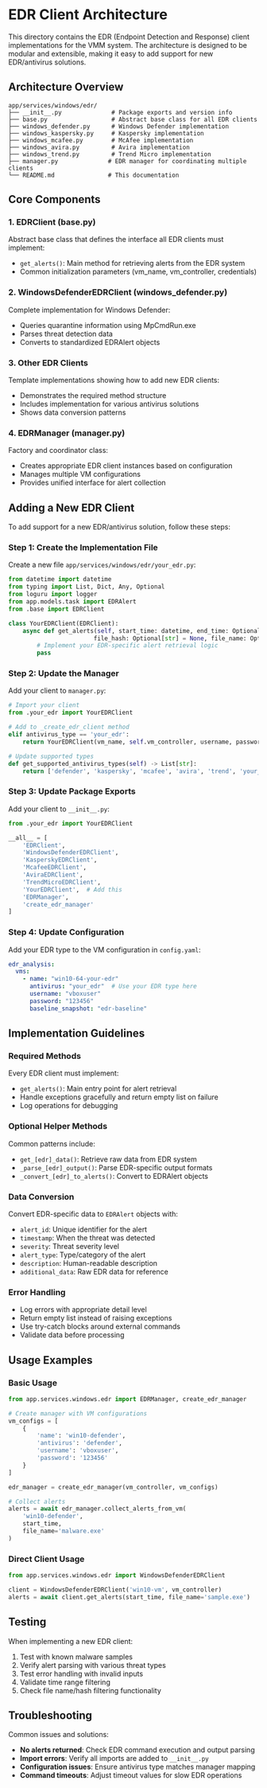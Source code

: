 # EDR Client Architecture

This directory contains the EDR (Endpoint Detection and Response) client implementations for the VMM system. The architecture is designed to be modular and extensible, making it easy to add support for new EDR/antivirus solutions.

## Architecture Overview

```
app/services/windows/edr/
├── __init__.py              # Package exports and version info
├── base.py                  # Abstract base class for all EDR clients
├── windows_defender.py      # Windows Defender implementation
├── windows_kaspersky.py     # Kaspersky implementation
├── windows_mcafee.py        # McAfee implementation
├── windows_avira.py         # Avira implementation
├── windows_trend.py         # Trend Micro implementation
├── manager.py              # EDR manager for coordinating multiple clients
└── README.md               # This documentation
```

## Core Components

### 1. EDRClient (base.py)
Abstract base class that defines the interface all EDR clients must implement:
- `get_alerts()`: Main method for retrieving alerts from the EDR system
- Common initialization parameters (vm_name, vm_controller, credentials)

### 2. WindowsDefenderEDRClient (windows_defender.py)
Complete implementation for Windows Defender:
- Queries quarantine information using MpCmdRun.exe
- Parses threat detection data
- Converts to standardized EDRAlert objects

### 3. Other EDR Clients
Template implementations showing how to add new EDR clients:
- Demonstrates the required method structure
- Includes implementation for various antivirus solutions
- Shows data conversion patterns

### 4. EDRManager (manager.py)
Factory and coordinator class:
- Creates appropriate EDR client instances based on configuration
- Manages multiple VM configurations
- Provides unified interface for alert collection

## Adding a New EDR Client

To add support for a new EDR/antivirus solution, follow these steps:

### Step 1: Create the Implementation File
Create a new file `app/services/windows/edr/your_edr.py`:

```python
from datetime import datetime
from typing import List, Dict, Any, Optional
from loguru import logger
from app.models.task import EDRAlert
from .base import EDRClient

class YourEDRClient(EDRClient):
    async def get_alerts(self, start_time: datetime, end_time: Optional[datetime] = None,
                        file_hash: Optional[str] = None, file_name: Optional[str] = None) -> List[EDRAlert]:
        # Implement your EDR-specific alert retrieval logic
        pass
```

### Step 2: Update the Manager
Add your client to `manager.py`:

```python
# Import your client
from .your_edr import YourEDRClient

# Add to _create_edr_client method
elif antivirus_type == 'your_edr':
    return YourEDRClient(vm_name, self.vm_controller, username, password)

# Update supported types
def get_supported_antivirus_types(self) -> List[str]:
    return ['defender', 'kaspersky', 'mcafee', 'avira', 'trend', 'your_edr']
```

### Step 3: Update Package Exports
Add your client to `__init__.py`:

```python
from .your_edr import YourEDRClient

__all__ = [
    'EDRClient',
    'WindowsDefenderEDRClient',
    'KasperskyEDRClient',
    'McafeeEDRClient',
    'AviraEDRClient',
    'TrendMicroEDRClient',
    'YourEDRClient',  # Add this
    'EDRManager',
    'create_edr_manager'
]
```

### Step 4: Update Configuration
Add your EDR type to the VM configuration in `config.yaml`:

```yaml
edr_analysis:
  vms:
    - name: "win10-64-your-edr"
      antivirus: "your_edr"  # Use your EDR type here
      username: "vboxuser"
      password: "123456"
      baseline_snapshot: "edr-baseline"
```

## Implementation Guidelines

### Required Methods
Every EDR client must implement:
- `get_alerts()`: Main entry point for alert retrieval
- Handle exceptions gracefully and return empty list on failure
- Log operations for debugging

### Optional Helper Methods
Common patterns include:
- `get_[edr]_data()`: Retrieve raw data from EDR system
- `_parse_[edr]_output()`: Parse EDR-specific output formats
- `_convert_[edr]_to_alerts()`: Convert to EDRAlert objects

### Data Conversion
Convert EDR-specific data to `EDRAlert` objects with:
- `alert_id`: Unique identifier for the alert
- `timestamp`: When the threat was detected
- `severity`: Threat severity level
- `alert_type`: Type/category of the alert
- `description`: Human-readable description
- `additional_data`: Raw EDR data for reference

### Error Handling
- Log errors with appropriate detail level
- Return empty list instead of raising exceptions
- Use try-catch blocks around external commands
- Validate data before processing

## Usage Examples

### Basic Usage
```python
from app.services.windows.edr import EDRManager, create_edr_manager

# Create manager with VM configurations
vm_configs = [
    {
        'name': 'win10-defender',
        'antivirus': 'defender',
        'username': 'vboxuser',
        'password': '123456'
    }
]

edr_manager = create_edr_manager(vm_controller, vm_configs)

# Collect alerts
alerts = await edr_manager.collect_alerts_from_vm(
    'win10-defender', 
    start_time, 
    file_name='malware.exe'
)
```

### Direct Client Usage
```python
from app.services.windows.edr import WindowsDefenderEDRClient

client = WindowsDefenderEDRClient('win10-vm', vm_controller)
alerts = await client.get_alerts(start_time, file_name='sample.exe')
```

## Testing

When implementing a new EDR client:
1. Test with known malware samples
2. Verify alert parsing with various threat types
3. Test error handling with invalid inputs
4. Validate time range filtering
5. Check file name/hash filtering functionality

## Troubleshooting

Common issues and solutions:
- **No alerts returned**: Check EDR command execution and output parsing
- **Import errors**: Verify all imports are added to `__init__.py`
- **Configuration issues**: Ensure antivirus type matches manager mapping
- **Command timeouts**: Adjust timeout values for slow EDR operations
